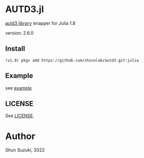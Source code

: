 # AUTD3.jl

[autd3 library](https://github.com/shinolab/autd3) wrapper for Julia 1.8

version: 2.6.0

## Install

```
(v1.8) pkg> add https://github.com/shinolab/autd3.git:julia
```

## Example

see [example](./example)

## LICENSE

See [LICENSE](https://github.com/shinolab/autd3/blob/master/LICENSE).

# Author

Shun Suzuki, 2022
